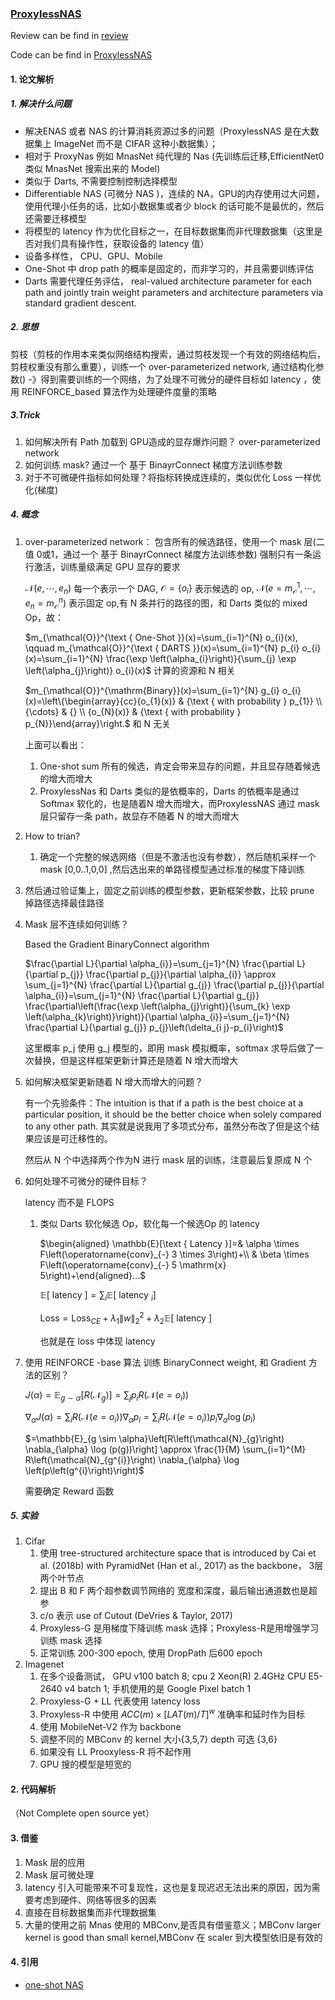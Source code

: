 ### [ProxylessNAS](<https://openreview.net/forum?id=HylVB3AqYm> )

Review can be find in [review](<https://openreview.net/forum?id=HylVB3AqYm> )

Code can be find in [ProxylessNAS](https://github.com/mit-han-lab/ProxylessNAS/blob/master/training/main.py)

#### 1. 论文解析

##### 1. 解决什么问题

- 解决ENAS 或者 NAS 的计算消耗资源过多的问题（ProxylessNAS 是在大数据集上 ImageNet 而不是 CIFAR 这种小数据集）；
- 相对于 ProxyNas 例如 MnasNet 纯代理的 Nas (先训练后迁移,EfficientNet0 类似 MnasNet 搜索出来的 Model)
- 类似于 Darts, 不需要控制控制选择模型
- Differentiable NAS (可微分 NAS )，连续的 NA，GPU的内存使用过大问题，使用代理小任务的话，比如小数据集或者少 block 的话可能不是最优的，然后还需要迁移模型
- 将模型的 latency 作为优化目标之一，在目标数据集而非代理数据集（这里是否对我们具有操作性，获取设备的 latency 值）
- 设备多样性， CPU、GPU、Mobile
- One-Shot 中 drop path 的概率是固定的，而非学习的，并且需要训练评估
- Darts 需要代理任务评估， real-valued architecture parameter for each path and jointly train weight parameters
  and architecture parameters via standard gradient descent.

##### 2. 思想

剪枝（剪枝的作用本来类似网络结构搜索，通过剪枝发现一个有效的网络结构后，剪枝权重没有那么重要），训练一个 over-parameterized network, 通过结构化参数() -》得到需要训练的一个网络，为了处理不可微分的硬件目标如 latency ，使用 REINFORCE_based 算法作为处理硬件度量的策略

##### 3.Trick

1. 如何解决所有 Path 加载到 GPU造成的显存爆炸问题？ over-parameterized network
2. 如何训练 mask? 通过一个 基于 BinayrConnect 梯度方法训练参数
3. 对于不可微硬件指标如何处理？将指标转换成连续的，类似优化 Loss 一样优化(梯度)

##### 4. 概念

1. over-parameterized network： 包含所有的候选路径，使用一个 mask 层(二值 0或1，通过一个 基于 BinayrConnect 梯度方法训练参数) 强制只有一条运行激活，训练量级满足 GPU  显存的要求

   $\mathcal{N}\left(e, \cdots, e_{n}\right)$ 每一个表示一个 DAG, $\mathcal{O}=\left\{o_{i}\right\}$ 表示候选的 op, $\mathcal{N}\left(e=m_{\mathcal{O}}^{1}, \cdots, e_{n}=m_{\mathcal{O}}^{n}\right)$ 表示固定 op,有 N 条并行的路径的图，和 Darts 类似的 mixed Op，故：

   $m_{\mathcal{O}}^{\text { One-Shot }}(x)=\sum_{i=1}^{N} o_{i}(x), \qquad m_{\mathcal{O}}^{\text { DARTS }}(x)=\sum_{i=1}^{N} p_{i} o_{i}(x)=\sum_{i=1}^{N} \frac{\exp \left(\alpha_{i}\right)}{\sum_{j} \exp \left(\alpha_{j}\right)} o_{i}(x)$ 计算的资源和 N 相关

   $m_{\mathcal{O}}^{\mathrm{Binary}}(x)=\sum_{i=1}^{N} g_{i} o_{i}(x)=\left\{\begin{array}{cc}{o_{1}(x)} & {\text { with probability } p_{1}} \\ {\cdots} & {} \\ {o_{N}(x)} & {\text { with probability } p_{N}}\end{array}\right.$ 和 N 无关

   上面可以看出：

   1. One-shot  sum 所有的候选，肯定会带来显存的问题，并且显存随着候选的增大而增大
   2. ProxylessNas 和 Darts 类似的是依概率的，Darts 的依概率是通过 Softmax 软化的，也是随着N 增大而增大，而ProxylessNAS 通过 mask 层只留存一条 path，故显存不随着 N 的增大而增大

2. How to trian?

   1. 确定一个完整的候选网络（但是不激活也没有参数），然后随机采样一个 mask [0,0..1,0,0] ,然后选出来的单路径模型通过标准的梯度下降训练
2. 然后通过验证集上，固定之前训练的模型参数，更新框架参数，比较 prune 掉路径选择最佳路径
   
3. Mask 层不连续如何训练？

   Based the Gradient BinaryConnect algorithm

   $\frac{\partial L}{\partial \alpha_{i}}=\sum_{j=1}^{N} \frac{\partial L}{\partial p_{j}} \frac{\partial p_{j}}{\partial \alpha_{i}} \approx \sum_{j=1}^{N} \frac{\partial L}{\partial g_{j}} \frac{\partial p_{j}}{\partial \alpha_{i}}=\sum_{j=1}^{N} \frac{\partial L}{\partial g_{j}} \frac{\partial\left(\frac{\exp \left(\alpha_{j}\right)}{\sum_{k} \exp \left(\alpha_{k}\right)}\right)}{\partial \alpha_{i}}=\sum_{j=1}^{N} \frac{\partial L}{\partial g_{j}} p_{j}\left(\delta_{i j}-p_{i}\right)$

   这里概率 p_j 使用 g_j 模型的，即用 mask 模拟概率，softmax 求导后做了一次替换，但是这样框架更新计算还是随着 N 增大而增大

4. 如何解决框架更新随着 N 增大而增大的问题？

   有一个先验条件：The intuition is that if a path is the best choice at a particular position, it should be the better choice when solely compared to any other path. 其实就是说我用了多项式分布，虽然分布改了但是这个结果应该是可迁移性的。

   然后从 N 个中选择两个作为N 进行 mask 层的训练，注意最后复原成 N 个

5. 如何处理不可微分的硬件目标？

   latency 而不是 FLOPS

   1. 类似 Darts 软化候选 Op，软化每一个候选Op 的 latency

      $\begin{aligned} \mathbb{E}[\text { Latency }]=& \alpha \times F\left(\operatorname{conv}_{-} 3 \times 3\right)+\\ & \beta \times F\left(\operatorname{conv}_{-} 5 \mathrm{x} 5\right)+\end{aligned}...$

      $\mathbb{E}[\text { latency }]=\sum_{i} \mathbb{E}\left[\text { latency }_{i}\right]$  

      $\text {Loss}=\operatorname{Loss}_{C E}+\lambda_{1}\|w\|_{2}^{2}+\lambda_{2} \mathbb{E}[\text { latency }]$ 

      也就是在 loss 中体现 latency

6. 使用 REINFORCE -base 算法 训练 BinaryConnect weight, 和 Gradient 方法的区别？

   $J(\alpha)=\mathbb{E}_{g \sim \alpha}\left[R\left(\mathcal{N}_{g}\right)\right]=\sum_{j} p_{i} R\left(\mathcal{N}\left(e=o_{i}\right)\right)$

   $\nabla_{\alpha} J(\alpha)=\sum_{i} R\left(\mathcal{N}\left(e=o_{i}\right)\right) \nabla_{\alpha} p_{i}=\sum_{i} R\left(\mathcal{N}\left(e=o_{i}\right)\right) p_{i} \nabla_{\alpha} \log \left(p_{i}\right)$

   $=\mathbb{E}_{g \sim \alpha}\left[R\left(\mathcal{N}_{g}\right) \nabla_{\alpha} \log (p(g))\right] \approx \frac{1}{M} \sum_{i=1}^{M} R\left(\mathcal{N}_{g^{i}}\right) \nabla_{\alpha} \log \left(p\left(g^{i}\right)\right)$

   需要确定 Reward 函数

    

##### 5. 实验

1. Cifar
   1. 使用 tree-structured architecture space that is introduced by Cai et al. (2018b) with PyramidNet (Han et al., 2017) as the backbone， 3层 两个叶节点
   2. 提出 B 和 F 两个超参数调节网络的 宽度和深度，最后输出通道数也是超参
   3. c/o 表示 use of Cutout (DeVries & Taylor, 2017)
   4. Proxyless-G 是用梯度下降训练 mask 选择；Proxyless-R是用增强学习训练 mask 选择
   5. 正常训练 200-300 epoch, 使用 DropPath 后600 epoch
2. Imagenet
   1. 在多个设备测试， GPU v100 batch 8; cpu 2 Xeon(R) 2.4GHz CPU E5-2640 v4 batch 1; 手机使用的是 Google Pixel batch 1
   2. Proxyless-G + LL 代表使用 latency loss
   3. Proxyless-R  中使用 $A C C(m) \times[L A T(m) / T]^{w}$ 准确率和延时作为目标
   4. 使用 MobileNet-V2 作为 backbone
   5. 调整不同的 MBConv 的 kernel 大小{3,5,7} depth 可选 {3,6}
   6. 如果没有 LL Prooxyless-R 将不起作用
   7. GPU 搜的模型是短宽的

#### 2. 代码解析

（Not Complete open source yet）

#### 3. 借鉴

1. Mask 层的应用
2. Mask 层可微处理
3. latency 引入可能带来不可复现性，这也是复现迟迟无法出来的原因，因为需要考虑到硬件、网络等很多的因素
4. 直接在目标数据集而非代理数据集
5. 大量的使用之前 Mnas 使用的 MBConv,是否具有借鉴意义；MBConv larger kernel is good than small kernel,MBConv 在 scaler 到大模型依旧是有效的

#### 4. 引用

- [one-shot NAS](https://zhuanlan.zhihu.com/p/73539339)